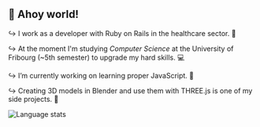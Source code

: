 ## 👋 Ahoy world!
↪ I work as a developer with Ruby on Rails in the healthcare sector. 💉</p>
↪ At the moment I'm studying _Computer Science_ at the University of Fribourg (~5th semester) to upgrade my hard skills. 💻</p>
↪ I’m currently working on learning proper JavaScript. 📜</p>
↪ Creating 3D models in Blender and use them with THREE.js is one of my side projects. 👾 </p>

<img src="https://github-readme-stats.vercel.app/api/top-langs/?username=oliolioli&layout=compact&langs_count=8" alt="Language stats">

